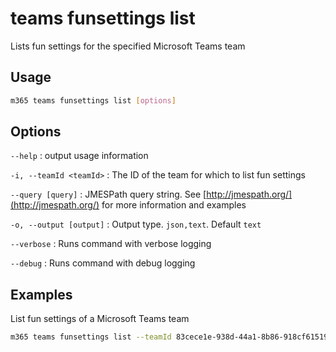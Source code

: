 # teams funsettings list

Lists fun settings for the specified Microsoft Teams team

## Usage

```sh
m365 teams funsettings list [options]
```

## Options

`--help`
: output usage information

`-i, --teamId <teamId>`
: The ID of the team for which to list fun settings

`--query [query]`
: JMESPath query string. See [http://jmespath.org/](http://jmespath.org/) for more information and examples

`-o, --output [output]`
: Output type. `json,text`. Default `text`

`--verbose`
: Runs command with verbose logging

`--debug`
: Runs command with debug logging

## Examples

List fun settings of a Microsoft Teams team

```sh
m365 teams funsettings list --teamId 83cece1e-938d-44a1-8b86-918cf6151957
```
